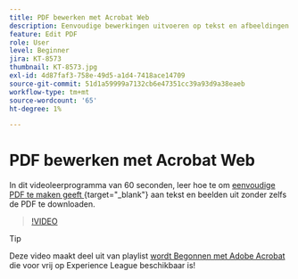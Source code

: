 ```yaml
---
title: PDF bewerken met Acrobat Web
description: Eenvoudige bewerkingen uitvoeren op tekst en afbeeldingen zonder zelfs de PDF te downloaden
feature: Edit PDF
role: User
level: Beginner
jira: KT-8573
thumbnail: KT-8573.jpg
exl-id: 4d87faf3-758e-49d5-a1d4-7418ace14709
source-git-commit: 51d1a59999a7132cb6e47351cc39a93d9a38eaeb
workflow-type: tm+mt
source-wordcount: '65'
ht-degree: 1%

---
```


# PDF bewerken met Acrobat Web

In dit videoleerprogramma van 60 seconden, leer hoe te om [ eenvoudige PDF te maken geeft ](https://www.adobe.com/nl/acrobat/online/pdf-editor.html){target="_blank"}  aan tekst en beelden uit zonder zelfs de PDF te downloaden.

>[!VIDEO](https://video.tv.adobe.com/v/336362?quality=12&learn=on&hidetitle=true)

>[!TIP]
>
>Deze video maakt deel uit van playlist [ wordt Begonnen met Adobe Acrobat ](https://experienceleague.adobe.com/nl/playlists/acrobat-get-started-business-users) die voor vrij op Experience League beschikbaar is!
